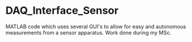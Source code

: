 # DAQ_Interface_Sensor
MATLAB code which uses several GUI's to allow for easy and autonomous measurements from a sensor apparatus. Work done during my MSc.
